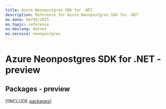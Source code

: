 ```yaml
---
title: Azure Neonpostgres SDK for .NET
description: Reference for Azure Neonpostgres SDK for .NET
ms.date: 04/02/2025
ms.topic: reference
ms.devlang: dotnet
ms.service: neonpostgres
---
```

# Azure Neonpostgres SDK for .NET - preview
## Packages - preview
[!INCLUDE [packages](neonpostgres-index.md)]